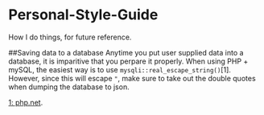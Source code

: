 # Personal-Style-Guide
How I do things, for future reference.

##Saving data to a database
Anytime you put user supplied data into a database, it is imparitive that you perpare it properly. When using PHP + mySQL, the easiest way is to use `mysqli::real_escape_string()`[1]. However, since this will escape `"`, make sure to take out the double quotes when dumping the database to json.

[1: php.net](http://php.net/manual/en/mysqli.real-escape-string.php).
